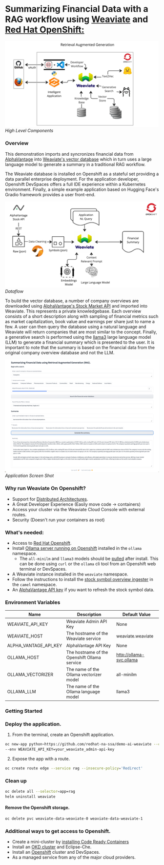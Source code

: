 # Summarizing Financial Data with a RAG workflow using [Weaviate](https://weaviate.io/) and [Red Hat OpenShift:](https://developers.redhat.com/developer-sandbox)

![rag-demo](images/retrieval-augmented-generation.jpg "retrieval augmented generative search")
*High Level Components*

### Overview
This demonstration imports and syncronizes financial data from [AlphaVantage](https://www.alphavantage.co)
into [Weaviate's vector database](https://weaviate.io) which in turn uses a large language model to generate a summary 
in a traditional RAG workflow.

The Weaviate database is installed on Openshift as a stateful set providing
a data parallel enterprise deployment. For the application developer, Openshift DevSpaces offers a full IDE experience
within a Kubernetes environment. Finally, a simple example application based on Hugging Face's Gradio framework provides a user front-end.

![dataflow](images/dataflow.jpg "Dataflow")
*Dataflow*

To build the vector database, a number of company overviews are downloaded using 
[AlphaVantage's Stock Market API](https://www.alphavantage.co/query?function=OVERVIEW&symbol=IBM&apikey=demo)
and imported into Weaviate. This represents a private knowledgebase. Each overview 
consists of a short description along with sampling of financial metrics such as market
capitalization, book value and earnings per share just to name a few. A user can then query 
the database using a natural language and Weaviate will return companies that are most 
similar to the concept. Finally, a generative search is performed using the
[llama3](https://github.com/meta-llama/llama3.git) large language model (LLM) to generate a 
financial summary which is presented to the user. It is important to note that the summary is 
based on the financial data from the original company overview database and not the LLM.  

![financial-rag](images/finance-rag.png "Financial summary using RAG")
*Application Screen Shot*

### Why run Weaviate On Openshift?
- Support for [Distributed Architectures](https://weaviate.io/developers/weaviate/concepts/replication-architecture).
- A Great Developer Experience (Easily move code -> containers)
- Access your cluster via the Weaviate Cloud Console with external routes.
- Security (Doesn't run your containers as root)

### What's needed:
- Access to [Red Hat Openshift](https://developers.redhat.com/developer-sandbox).
- Install [Ollama server running on Openshift](https://github.com/williamcaban/ollama-ubi) installed 
in the `ollama` namespace.
  - The `all-minilm` and `llama3` models should be [pulled](https://github.com/ollama/ollama/blob/main/docs/api.md#pull-a-model) after install. This can be done using `curl` or the `ollama` cli tool from an Openshift web terminal or DevSpaces.
- A Weaviate instance installed in the `weaviate` namespace.
- Follow the instructions to install the [stock symbol overview ingester](https://github.com/joshdreagan/av-overview-sync.git) in 
the `camel` namespace.
- An [AlphaVantage API key](https://www.alphavantage.co/support/#api-key) if you want to refresh the stock symbol data.

### Environment Variables

Name | Description | Default Value
--- | --- | ---
WEAVIATE_API_KEY | Weaviate Admin API Key | None
WEAVIATE_HOST | The hostname of the Weaviate service | weaviate.weaviate
ALPHA_VANTAGE_API_KEY | AlphaVantage API Key | None
OLLAMA_HOST | The hostname of the Openshift Ollama service | http://ollama-svc.ollama
OLLAMA_VECTORIZER | The name of the Ollama vectorizer model | all-minilm
OLLAMA_LLM | The name of the Ollama language model | llama3

### Getting Started

### Deploy the application. 
1. From the terminal, create an Openshift application.
```bash
oc new-app python~https://github.com/redhat-na-ssa/demo-ai-weaviate --context-dir=/src --name=rag \
--env WEAVIATE_API_KEY=your_weaviate_admin-api-key
```
2. Expose the app with a route.
```bash
oc create route edge --service rag --insecure-policy='Redirect'
```

### Clean up
```bash
oc delete all --selector=app=rag
helm uninstall weaviate
```

#### Remove the Openshift storage.
```bash
oc delete pvc weaviate-data-weaviate-0 weaviate-data-weaviate-1
```

### Additional ways to get access to Openshift.
- Create a mini-cluster by [installing Code Ready Containers](https://www.okd.io/crc/)
- Install an [OKD cluster](https://www.okd.io/installation/) and Eclipse-Che.
- Install an [Openshift](https://www.redhat.com/en/technologies/cloud-computing/openshift) cluster and DevSpaces.
- As a managed service from any of the major cloud providers.

